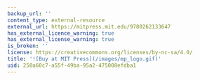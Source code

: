 ```yaml
---
backup_url: ''
content_type: external-resource
external_url: https://mitpress.mit.edu/9780262133647
has_external_licence_warning: true
has_external_license_warning: true
is_broken: ''
license: https://creativecommons.org/licenses/by-nc-sa/4.0/
title: '![Buy at MIT Press](/images/mp_logo.gif)'
uid: 250a60c7-a55f-49ba-95a2-475008efdba1
---
```

